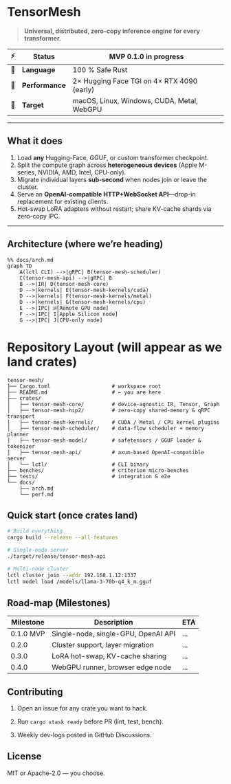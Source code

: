 <!-- README.md -->
# TensorMesh

> **Universal, distributed, zero-copy inference engine for every transformer.**

| ⚡️ | **Status**        | MVP 0.1.0 in progress |
|----|-------------------|-----------------------|
| 🦀 | **Language**      | 100 % Safe Rust       |
| 🚀 | **Performance**   | 2× Hugging Face TGI on 4× RTX 4090 (early) |
| 🔗 | **Target**        | macOS, Linux, Windows, CUDA, Metal, WebGPU |

---

## What it does

1. Load **any** Hugging-Face, GGUF, or custom transformer checkpoint.
2. Split the compute graph across **heterogeneous devices** (Apple M-series, NVIDIA, AMD, Intel, CPU-only).
3. Migrate individual layers **sub-second** when nodes join or leave the cluster.
4. Serve an **OpenAI-compatible HTTP+WebSocket API**—drop-in replacement for existing clients.
5. Hot-swap LoRA adapters without restart; share KV-cache shards via zero-copy IPC.

---

## Architecture (where we’re heading)

```mermaid
%% docs/arch.md
graph TD
    A(lctl CLI) -->|gRPC| B(tensor-mesh-scheduler)
    C(tensor-mesh-api) -->|gRPC| B
    B -->|IR| D(tensor-mesh-core)
    D -->|kernels| E(tensor-mesh-kernels/cuda)
    D -->|kernels| F(tensor-mesh-kernels/metal)
    D -->|kernels| G(tensor-mesh-kernels/cpu)
    E -->|IPC| H[Remote GPU node]
    F -->|IPC| I[Apple Silicon node]
    G -->|IPC| J[CPU-only node]
```

# Repository Layout (will appear as we land crates)

```
tensor-mesh/
├── Cargo.toml                    # workspace root
├── README.md                     # ← you are here
├── crates/
│   ├── tensor-mesh-core/         # device-agnostic IR, Tensor, Graph
│   ├── tensor-mesh-hip2/         # zero-copy shared-memory & qRPC transport
│   ├── tensor-mesh-kernels/      # CUDA / Metal / CPU kernel plugins
│   ├── tensor-mesh-scheduler/    # data-flow scheduler + memory planner
│   ├── tensor-mesh-model/        # safetensors / GGUF loader & tokenizer
│   ├── tensor-mesh-api/          # axum-based OpenAI-compatible server
│   └── lctl/                     # CLI binary
├── benches/                      # criterion micro-benches
├── tests/                        # integration & e2e
└── docs/                         
    ├── arch.md
    └── perf.md
```

## Quick start (once crates land)

```bash
# Build everything
cargo build --release --all-features

# Single-node server
./target/release/tensor-mesh-api

# Multi-node cluster
lctl cluster join --addr 192.168.1.12:1337
lctl model load /models/llama-3-70b-q4_k_m.gguf
```

## Road-map (Milestones)

| Milestone | Description                      | ETA |
|-----------|----------------------------------|-----|
| 0.1.0 MVP | Single-node, single-GPU, OpenAI API | ... |
| 0.2.0     | Cluster support, layer migration | ... |
| 0.3.0     | LoRA hot-swap, KV-cache sharing  | ... |
| 0.4.0     | WebGPU runner, browser edge node | ... |

## Contributing

1. Open an issue for any crate you want to hack.

2. Run `cargo xtask ready` before PR (lint, test, bench).

3. Weekly dev-logs posted in GitHub Discussions.

## License

MIT or Apache-2.0 — you choose.